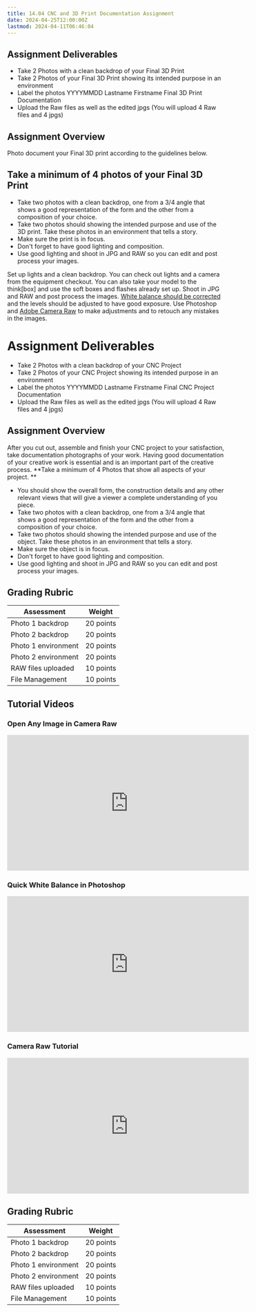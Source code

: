 ```yaml
---
title: 14.04 CNC and 3D Print Documentation Assignment
date: 2024-04-25T12:00:00Z
lastmod: 2024-04-11T06:46:04
---
```


## Assignment Deliverables

- Take 2 Photos with a clean backdrop of your Final 3D Print
- Take 2 Photos of your Final 3D Print showing its intended purpose in an environment
- Label the photos YYYYMMDD Lastname Firstname Final 3D Print Documentation
- Upload the Raw files as well as the edited jpgs (You will upload 4 Raw files and 4 jpgs)

## Assignment Overview

Photo document your Final 3D print according to the guidelines below.

## Take a minimum of 4 photos of your Final 3D Print

- Take two photos with a clean backdrop, one from a 3/4 angle that shows a good representation of the form and the other from a composition of your choice.
- Take two photos should showing the intended purpose and use of the 3D print. Take these photos in an environment that tells a story.
- Make sure the print is in focus.
- Don't forget to have good lighting and composition.
- Use good lighting and shoot in JPG and RAW so you can edit and post process your images.

Set up lights and a clean backdrop. You can check out lights and a camera from the equipment checkout. You can also take your model to the think[box] and use the soft boxes and flashes already set up. Shoot in JPG and RAW and post process the images. [White balance should be corrected](https://www.youtube.com/watch?v=m0yZEWUSahk) and the levels should be adjusted to have good exposure. Use Photoshop and [Adobe Camera Raw](https://www.youtube.com/watch?v=11jwSwUu2WI) to make adjustments and to retouch any mistakes in the images.

# Assignment Deliverables

- Take 2 Photos with a clean backdrop of your CNC Project
- Take 2 Photos of your CNC Project showing its intended purpose in an environment
- Label the photos YYYYMMDD Lastname Firstname Final CNC Project Documentation
- Upload the Raw files as well as the edited jpgs (You will upload 4 Raw files and 4 jpgs)

## Assignment Overview

After you cut out, assemble and finish your CNC project to your satisfaction, take documentation photographs of your work. Having good documentation of your creative work is essential and is an important part of the creative process. **Take a minimum of 4 Photos that show all aspects of your project. **

- You should show the overall form, the construction details and any other relevant views that will give a viewer a complete understanding of you piece.
- Take two photos with a clean backdrop, one from a 3/4 angle that shows a good representation of the form and the other from a composition of your choice.
- Take two photos should showing the intended purpose and use of the object. Take these photos in an environment that tells a story.
- Make sure the object is in focus.
- Don't forget to have good lighting and composition.
- Use good lighting and shoot in JPG and RAW so you can edit and post process your images.

## Grading Rubric

<div class="responsive-table-markdown">

| Assessment          | Weight    |
| ------------------- | --------- |
| Photo 1 backdrop    | 20 points |
| Photo 2 backdrop    | 20 points |
| Photo 1 environment | 20 points |
| Photo 2 environment | 20 points |
| RAW files uploaded  | 10 points |
| File Management     | 10 points |

</div>

## Tutorial Videos

<div class="video-grid">

<div class="video-card">

### Open Any Image in Camera Raw

<div class="iframe-16-9-container"><iframe class="youTubeIframe" src="https://www.youtube.com/embed/ftMICesJwGc?rel=0" width="560" height="315" frameborder="0" allowfullscreen="allowfullscreen"></iframe>
</div>
</div>

<div class="video-card">

### Quick White Balance in Photoshop

<div class="iframe-16-9-container"><iframe class="youTubeIframe" src="https://www.youtube.com/embed/m0yZEWUSahk?rel=0" width="560" height="315" frameborder="0" allowfullscreen="allowfullscreen"></iframe>
</div>
</div>

<div class="video-card">

### Camera Raw Tutorial

<div class="iframe-16-9-container"><iframe class="youTubeIframe" src="https://www.youtube.com/embed/11jwSwUu2WI?rel=0" width="560" height="315" frameborder="0" allowfullscreen="allowfullscreen"></iframe>
</div>
</div>

</div>

## Grading Rubric

<div class="responsive-table-markdown">

| Assessment          | Weight    |
| ------------------- | --------- |
| Photo 1 backdrop    | 20 points |
| Photo 2 backdrop    | 20 points |
| Photo 1 environment | 20 points |
| Photo 2 environment | 20 points |
| RAW files uploaded  | 10 points |
| File Management     | 10 points |

</div>
